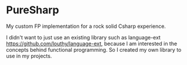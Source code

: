 
# PureSharp

My custom FP implementation for a rock solid Csharp experience.

I didn't want to just use an existing library such as language-ext https://github.com/louthy/language-ext, 
because I am interested in the concepts behind functional programming. 
So I created my own library to use in my projects.
